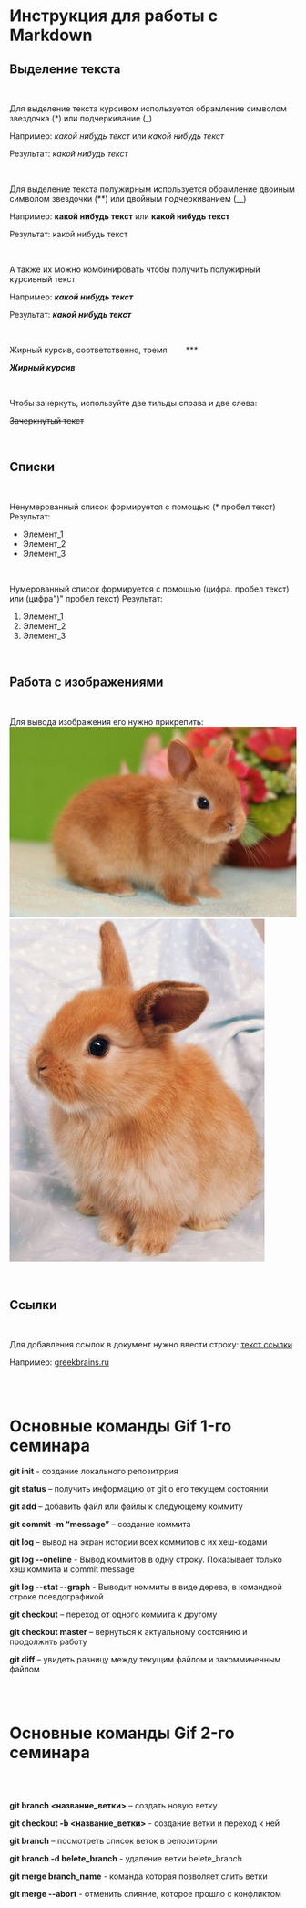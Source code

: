 # Инструкция для работы с Markdown #

## Выделение текста ##

<br>

Для выделение текста курсивом используется обрамление символом звездочка (*) или подчеркивание (_)

Например: *какой нибудь текст* или _какой нибудь текст_

Результат: _какой нибудь текст_ 

<br>

Для выделение текста полужирным используется обрамление двоиным символом звездочки (**) или двойным подчеркиванием (__)

Например: **какой нибудь текст** или __какой нибудь текст__

Результат: какой нибудь текст

<br>


А также их можно комбинировать чтобы получить полужирный курсивный текст

Например: _**какой нибудь текст**_

Результат:  _**какой нибудь текст**_

<br>

Жирный курсив, соответственно, тремя &nbsp;&ensp;&emsp;   ***

***Жирный курсив*** 

<br>

Чтобы зачеркуть, используйте две тильды справа и две слева:

~~Зачеркнутый текст~~

<br>

## Списки ##

<br>

Ненумерованный список формируется с помощью (* пробел текст)
Результат:
* Элемент_1
* Элемент_2
* Элемент_3

<br>

Нумерованный список формируется с помощью (цифра. пробел текст) или (цифра")" пробел текст)
Результат:

1. Элемент_1
2. Элемент_2
3. Элемент_3

<br>


## Работа с изображениями ##

<br>

Для вывода изображения его нужно прикрепить:
<br>
![2023](2023_1.jpg)
<br>
![2023](2023.jpg)

<br>

## Ссылки ##

<br>


Для добавления ссылок в документ нужно ввести строку: [текст ссылки](url)

Например: [greekbrains.ru](https://gb.ru/)

<br>
<br>



# Основные команды Gif 1-го семинара #

**git init** - создание локального репозитррия

**git status** – получить информацию от git о его текущем состоянии

**git add** – добавить файл или файлы к следующему коммиту

**git commit -m “message”**  – создание коммита

**git log** – вывод на экран истории всех коммитов с их хеш-кодами

**git log --oneline** - Вывод коммитов в одну строку. Показывает только хэш коммита и commit message 

**git log --stat --graph** - Выводит коммиты в виде дерева, в командной строке псевдографикой

**git checkout** – переход от одного коммита к другому

**git checkout master** – вернуться к актуальному состоянию и продолжить работу

**git diff** – увидеть разницу между текущим файлом и закоммиченным файлом


<br>
<br>

# Основные команды Gif 2-го семинара #

<br>
<br>

**git branch <название_ветки>** – создать новую ветку

**git checkout  -b <название_ветки>** - создание ветки и переход к ней

**git branch** – посмотреть список веток в репозитории

**git branch -d belete_branch** - удаление ветки belete_branch

**git merge branch_name** - команда которая позволяет слить ветки

**git merge --abort** - отменить слияние, которое прошло с конфликтом
